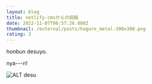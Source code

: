 ```yaml
---
layout: blog
title: netlify-cmsからの投稿
date: 2022-11-07T06:57:26.888Z
thumbnail: /external/posts/hagure_metal-300x300.png
rating: 3
---
```

h﻿onbun desuyo.

n﻿ya---n!

![ALT desu](/external/posts/hagure_metal-300x300.png "TITLE desu")